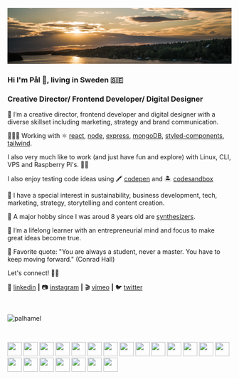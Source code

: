 [![bg][banner]][website]

### Hi I'm Pål 👋, living in Sweden 🇸🇪 

### Creative Director/ Frontend Developer/ Digital Designer

👨 I’m a creative director, frontend developer and digital designer with a diverse skillset including marketing, strategy and brand communication. 

👨🏼‍💻 Working with ⚛️ [react][react], [node][node], [express][express], [mongoDB][mongodb], [styled-components][styled], [tailwind][tailwind].

I also very much like to work (and just have fun and explore) with Linux, CLI, VPS and Raspberry Pi's. 🙏🏻

I also enjoy testing code ideas using 
🖍 [codepen][codepen] and 
🏝 [codesandbox][codesandbox]

🌱 I have a special interest in sustainability, business development, tech, marketing, strategy, storytelling and content creation.

🎹 A major hobby since I was aroud 8 years old are [synthesizers].

🧠  I’m a lifelong learner with an entrepreneurial mind and focus to make great ideas become true.

💬 Favorite quote: "You are always a student, never a master. You have to keep moving forward." (Conrad Hall)

Let's connect! 👍🏻

👔 [linkedin][linkedin] **|** 
📷 [instagram][instagram] **|** 
🎬 [vimeo][vimeo] **|** 
🐦 [twitter][twitter] 


[banner]: https://raw.githubusercontent.com/palhamel/palhamel/master/background-sm.jpeg

[react]: https://reactjs.org/
[node]: https://nodejs.org/en/
[styled]: https://styled-components.com/
[express]: https://expressjs.com/
[mongoDb]: https://www.mongodb.com/
[tailwind]: https://tailwindcss.com

[website]: https://www.linkedin.com/in/palhamel/
[twitter]: https://twitter.com/palhamel
[instagram]: https://www.instagram.com/palhamel/
[linkedin]: https://www.linkedin.com/in/palhamel/
[vimeo]: https://vimeo.com/palhamel
[codepen]: https://codepen.io/palham
[codesandbox]: https://codesandbox.io/u/palhamel

[synthesizers]: https://en.wikipedia.org/wiki/Synthesizer

<br>
<p><img align="center" src="https://github-readme-stats.vercel.app/api/top-langs/?username=palhamel&layout=compact&hide=html,css" alt="palhamel" /></p>

<br>
<p align="left">

<img height="32" width="32" src="https://unpkg.com/simple-icons@latest/icons/html5.svg" />
<img height="32" width="32" src="https://unpkg.com/simple-icons@latest/icons/javascript.svg" />
<img height="32" width="32" src="https://unpkg.com/simple-icons@latest/icons/react.svg" />
<img height="32" width="32" src="https://unpkg.com/simple-icons@latest/icons/mongodb.svg" />
<img height="32" width="32" src="https://unpkg.com/simple-icons@latest/icons/node-dot-js.svg" />
<img height="32" width="32" src="https://unpkg.com/simple-icons@latest/icons/express.svg" />

<img height="32" width="32" src="https://unpkg.com/simple-icons@latest/icons/css3.svg" />
<img height="32" width="32" src="https://unpkg.com/simple-icons@latest/icons/bootstrap.svg" />
<img height="32" width="32" src="https://unpkg.com/simple-icons@latest/icons/sass.svg" />
<img height="32" width="32" src="https://unpkg.com/simple-icons@latest/icons/tailwindcss.svg" />
<img height="32" width="32" src="https://unpkg.com/simple-icons@latest/icons/styled-components.svg" />
<img height="32" width="32" src="https://unpkg.com/simple-icons@latest/icons/webpack.svg" />

<img height="32" width="32" src="https://unpkg.com/simple-icons@latest/icons/firebase.svg" />
<img height="32" width="32" src="https://unpkg.com/simple-icons@latest/icons/googlecloud.svg" />
<img height="32" width="32" src="https://unpkg.com/simple-icons@latest/icons/netlify.svg" />
<img height="32" width="32" src="https://unpkg.com/simple-icons@latest/icons/amazonaws.svg" />
<img height="32" width="32" src="https://unpkg.com/simple-icons@latest/icons/git.svg" />
<img height="32" width="32" src="https://unpkg.com/simple-icons@latest/icons/github.svg" />

<img height="32" width="32" src="https://unpkg.com/simple-icons@latest/icons/linux.svg" />
<img height="32" width="32" src="https://unpkg.com/simple-icons@latest/icons/raspberrypi.svg" />

<img height="32" width="32" src="https://unpkg.com/simple-icons@latest/icons/figma.svg" />
  
</p>

